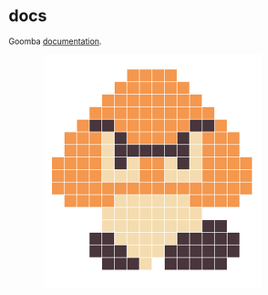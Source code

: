 # docs

Goomba [documentation](index.md).

<p align="center">
  <img alt="Goomba Project" src="https://raw.githubusercontent.com/goombaio/branding/master/goomba_8bits_big.png">
</p>
